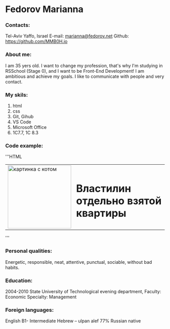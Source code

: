 # Fedorov Marianna

### Contacts:

Tel-Aviv Yaffo, Israel
E-mail: marianna@fedorov.net
Github: https://github.com/MMB0H.io

### About me:

I am 35 yers old. I want to change my profession, that's why I'm studying in RSSchool (Stage 0), and I want to be Front-End Development! I am ambitious and achieve my goals.
I like to communicate with people and very contact.

### My skils:

1. html
2. css
3. Git, Gihub
4. VS Code
5. Microsoft Office
6. 1С7.7, 1С 8.3

### Code example:

'''HTML

<!DOCTYPE html>
<html lang="en">
  <head>
    <meta charset="UTF-8" />
    <link rel="stylesheet" href="style.css" />
    <title>resume</title>
  </head>
  <body>
    <table>
      <tr>
        <td>
          <img
            alt="картинка с котом"
            style="height: 200px"
            src="angrycat.jpeg"
          />
        </td>
        <td>
          <h1>Властилин отдельно взятой квартиры</h1>
        </td>
      </tr>
    </table>
    '''

### Personal qualities:

Energetic, responsible, neat, attentive, punctual, sociable, without bad habits.

### Education:

2004-2010 State University of Technological evening department,
Faculty: Economic
Specialty: Management

### Foreign languages:

English B1- Intermediate
Hebrew – ulpan alef 77%
Russian native

```

```

